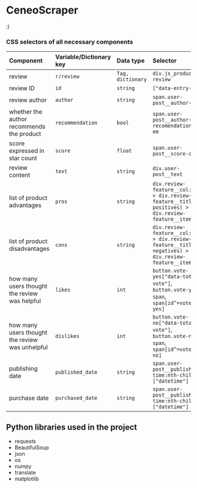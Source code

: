 # CeneoScraper

:)

### CSS selectors of all necessary components

|Component|Variable/Dictionary key|Data type|Selector|
| :- | :- | :- | :- |
|review|`r/review`|`Tag, dictionary`|`div.js_product-review`|
|review ID|`id`|`string`|`["data-entry-id"]`|
|review author|`author`|`string`|`span.user-post__author-name`|
|whether the author recommends the product|`recommendation`|`bool`|`span.user-post__author-recomendation > em`|
|score expressed in star count|`score`|`float`|`span.user-post__score-count`|
|review content|`text`|`string`|`div.user-post__text`|
|list of product advantages|`pros`|`string`|`div.review-feature__col:has( > div.review-feature__title--positives) > div.review-feature__item`|
|list of product disadvantages|`cons`|`string`|`div.review-feature__col:has( > div.review-feature__title--negatives) > div.review-feature__item`|
|how many users thought the review was helpful|`likes`|`int`|`button.vote-yes["data-total-vote"]`, `button.vote-yes > span`, `span[id^=votes-yes]`|
|how many users thought the review was unhelpful|`dislikes`|`int`|`button.vote-no["data-total-vote"]`, `button.vote-no > span`, `span[id^=votes-no]`|
|publishing date|`published_date`|`string`|`span.user-post__published > time:nth-child(1) ["datetime"]`|
|purchase date|`purchased_date`|`string`|`span.user-post__published > time:nth-child(2) ["datetime"]`|

## Python libraries used in the project

- requests
- BeautifulSoup
- json
- os
- numpy
- translate
- matplotlib